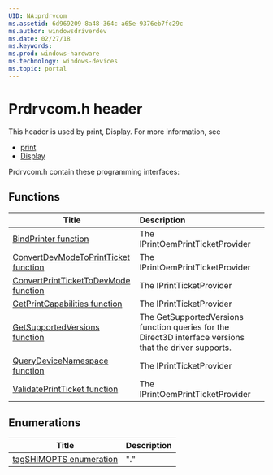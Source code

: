 ```yaml
---
UID: NA:prdrvcom
ms.assetid: 6d969209-8a48-364c-a65e-9376eb7fc29c
ms.author: windowsdriverdev
ms.date: 02/27/18
ms.keywords: 
ms.prod: windows-hardware
ms.technology: windows-devices
ms.topic: portal
---
```


# Prdrvcom.h header



This header is used by print, Display. For more information, see
- [print](../_print/index.md)
- [Display](../_display/index.md)

Prdrvcom.h contain these programming interfaces:


## Functions

| Title   | Description   |
| ---- |:---- |
| [BindPrinter function](nf-prdrvcom-bindprinter.md) | The IPrintOemPrintTicketProvider |
| [ConvertDevModeToPrintTicket function](nf-prdrvcom-convertdevmodetoprintticket.md) | The IPrintOemPrintTicketProvider |
| [ConvertPrintTicketToDevMode function](nf-prdrvcom-convertprinttickettodevmode.md) | The IPrintTicketProvider |
| [GetPrintCapabilities function](nf-prdrvcom-getprintcapabilities.md) | The IPrintTicketProvider |
| [GetSupportedVersions function](nf-prdrvcom-getsupportedversions.md) | The GetSupportedVersions function queries for the Direct3D interface versions that the driver supports. |
| [QueryDeviceNamespace function](nf-prdrvcom-querydevicenamespace.md) | The IPrintTicketProvider |
| [ValidatePrintTicket function](nf-prdrvcom-validateprintticket.md) | The IPrintOemPrintTicketProvider |

## Enumerations

| Title   | Description   |
| ---- |:---- |
| [tagSHIMOPTS enumeration](ne-prdrvcom-tagshimopts.md) | "." |
